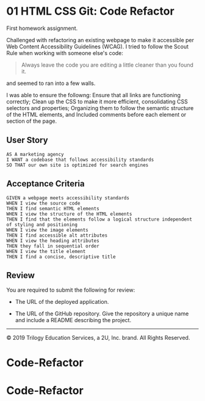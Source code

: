 # 01 HTML CSS Git: Code Refactor

First homework assignment.  

Challenged with refactoring an existing webpage to make it accessible per Web Content Accessibility Guidelines (WCAG). I tried to follow  the Scout Rule when working with someone else's code: 

> Always leave the code you are editing a little cleaner than you found it.

and seemed to ran into a few walls.

I was able to ensure the followng:
Ensure that all links are functioning correctly;
Clean up the CSS to make it more efficient, consolidating CSS selectors and properties; Organizing them to follow the semantic structure of the HTML elements, and 
Included  comments before each element or section of the page.

## User Story

```
AS A marketing agency
I WANT a codebase that follows accessibility standards
SO THAT our own site is optimized for search engines
```

## Acceptance Criteria

```
GIVEN a webpage meets accessibility standards
WHEN I view the source code
THEN I find semantic HTML elements
WHEN I view the structure of the HTML elements
THEN I find that the elements follow a logical structure independent of styling and positioning
WHEN I view the image elements
THEN I find accessible alt attributes
WHEN I view the heading attributes
THEN they fall in sequential order
WHEN I view the title element
THEN I find a concise, descriptive title
```

## Review

You are required to submit the following for review:

* The URL of the deployed application.

* The URL of the GitHub repository. Give the repository a unique name and include a README describing the project.

- - -
© 2019 Trilogy Education Services, a 2U, Inc. brand. All Rights Reserved.
# Code-Refactor
# Code-Refactor
